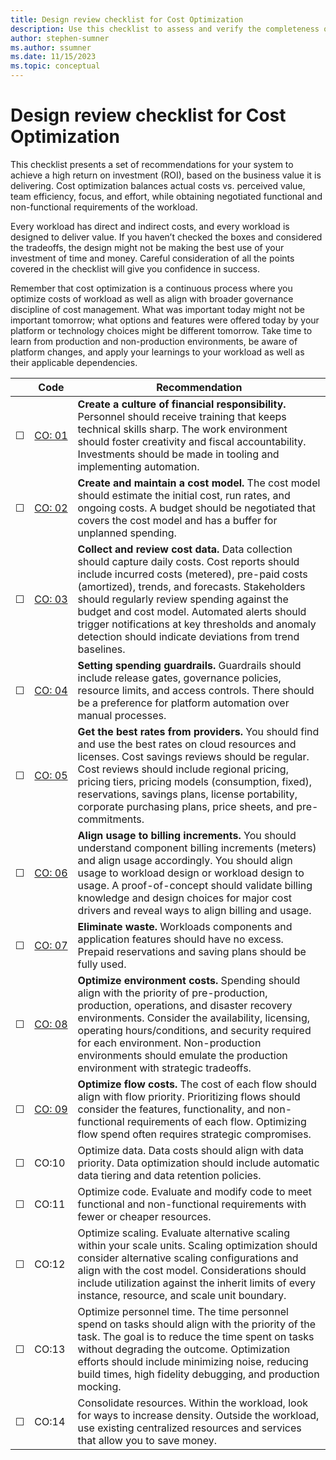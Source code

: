 ```yaml
---
title: Design review checklist for Cost Optimization 
description: Use this checklist to assess and verify the completeness of your design for cost optimization.   
author: stephen-sumner 
ms.author: ssumner 
ms.date: 11/15/2023 
ms.topic: conceptual
---
```

# Design review checklist for Cost Optimization

This checklist presents a set of recommendations for your system to achieve a high return on investment (ROI), based on the business value it is delivering. Cost optimization balances actual costs vs. perceived value, team efficiency, focus, and effort, while obtaining negotiated functional and non-functional requirements of the workload.

Every workload has direct and indirect costs, and every workload is designed to deliver value. If you haven’t checked the boxes and considered the tradeoffs, the design might not be making the best use of your investment of time and money. Careful consideration of all the points covered in the checklist will give you confidence in success.

Remember that cost optimization is a continuous process where you optimize costs of workload as well as align with broader governance discipline of cost management. What was important today might not be important tomorrow; what options and features were offered today by your platform or technology choices might be different tomorrow. Take time to learn from production and non-production environments, be aware of platform changes, and apply your learnings to your workload as well as their applicable dependencies.

| &nbsp;| Code  |Recommendation |
|---|---|---|
| &#9744; | [CO:&nbsp;01](create-culture-financial-responsibility.md) | **Create a culture of financial responsibility.** Personnel should receive training that keeps technical skills sharp. The work environment should foster creativity and fiscal accountability. Investments should be made in tooling and implementing automation.|
| &#9744; | [CO:&nbsp;02](cost-model.md) | **Create and maintain a cost model.** The cost model should estimate the initial cost, run rates, and ongoing costs. A budget should be negotiated that covers the cost model and has a buffer for unplanned spending.|
| &#9744; | [CO:&nbsp;03](collect-review-cost-data.md) | **Collect and review cost data.** Data collection should capture daily costs. Cost reports should include incurred costs (metered), pre-paid costs (amortized), trends, and forecasts. Stakeholders should regularly review spending against the budget and cost model. Automated alerts should trigger notifications at key thresholds and anomaly detection should indicate deviations from trend baselines. |
| &#9744; | [CO:&nbsp;04](set-spending-guardrails.md) | **Setting spending guardrails.** Guardrails should include release gates, governance policies, resource limits, and access controls. There should be a preference for platform automation over manual processes. |
| &#9744; | [CO:&nbsp;05](get-the-best-rates.md) | **Get the best rates from providers.** You should find and use the best rates on cloud resources and licenses. Cost savings reviews should be regular. Cost reviews should include regional pricing, pricing tiers, pricing models (consumption, fixed), reservations, savings plans, license portability, corporate purchasing plans, price sheets, and pre-commitments.|
| &#9744; | [CO:&nbsp;06](align-usage-to-billing-increments.md)| **Align usage to billing increments.** You should understand component billing increments (meters) and align usage accordingly. You should align usage to workload design or workload design to usage. A proof-of-concept should validate billing knowledge and design choices for major cost drivers and reveal ways to align billing and usage.|
| &#9744; | [CO:&nbsp;07](eliminate-waste.md) | **Eliminate waste.** Workloads components and application features should have no excess. Prepaid reservations and saving plans should be fully used. |
| &#9744; | [CO:&nbsp;08](optimize-environment-costs.md) | **Optimize environment costs.** Spending should align with the priority of pre-production, production, operations, and disaster recovery environments. Consider the availability, licensing, operating hours/conditions, and security required for each environment. Non-production environments should emulate the production environment with strategic tradeoffs.|
| &#9744; | [CO:&nbsp;09](optimize-flow-costs.md) | **Optimize flow costs.** The cost of each flow should align with flow priority. Prioritizing flows should consider the features, functionality, and non-functional requirements of each flow. Optimizing flow spend often requires strategic compromises.|
| &#9744; | CO:10 | Optimize data. Data costs should align with data priority. Data optimization should include automatic data tiering and data retention policies.|
| &#9744; | CO:11 | Optimize code. Evaluate and modify code to meet functional and non-functional requirements with fewer or cheaper resources. |
| &#9744; | CO:12 | Optimize scaling. Evaluate alternative scaling within your scale units. Scaling optimization should consider alternative scaling configurations and align with the cost model. Considerations should include utilization against the inherit limits of every instance, resource, and scale unit boundary.|
| &#9744; | CO:13 | Optimize personnel time. The time personnel spend on tasks should align with the priority of the task. The goal is to reduce the time spent on tasks without degrading the outcome. Optimization efforts should include minimizing noise, reducing build times, high fidelity debugging, and production mocking.|
| &#9744; | CO:14 | Consolidate resources. Within the workload, look for ways to increase density. Outside the workload, use existing centralized resources and services that allow you to save money.|
